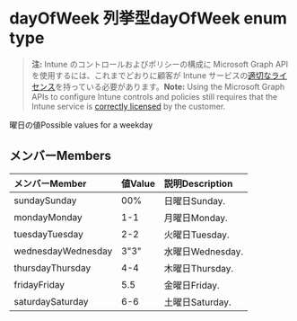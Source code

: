 # <a name="dayofweek-enum-type"></a><span data-ttu-id="792a3-101">dayOfWeek 列挙型</span><span class="sxs-lookup"><span data-stu-id="792a3-101">dayOfWeek enum type</span></span>

> <span data-ttu-id="792a3-102">**注:** Intune のコントロールおよびポリシーの構成に Microsoft Graph API を使用するには、これまでどおりに顧客が Intune サービスの[適切なライセンス](https://go.microsoft.com/fwlink/?linkid=839381)を持っている必要があります。</span><span class="sxs-lookup"><span data-stu-id="792a3-102">**Note:** Using the Microsoft Graph APIs to configure Intune controls and policies still requires that the Intune service is [correctly licensed](https://go.microsoft.com/fwlink/?linkid=839381) by the customer.</span></span>

<span data-ttu-id="792a3-103">曜日の値</span><span class="sxs-lookup"><span data-stu-id="792a3-103">Possible values for a weekday</span></span>
## <a name="members"></a><span data-ttu-id="792a3-104">メンバー</span><span class="sxs-lookup"><span data-stu-id="792a3-104">Members</span></span>
|<span data-ttu-id="792a3-105">メンバー</span><span class="sxs-lookup"><span data-stu-id="792a3-105">Member</span></span>|<span data-ttu-id="792a3-106">値</span><span class="sxs-lookup"><span data-stu-id="792a3-106">Value</span></span>|<span data-ttu-id="792a3-107">説明</span><span class="sxs-lookup"><span data-stu-id="792a3-107">Description</span></span>|
|:---|:---|:---|
|<span data-ttu-id="792a3-108">sunday</span><span class="sxs-lookup"><span data-stu-id="792a3-108">Sunday</span></span>|<span data-ttu-id="792a3-109">0</span><span class="sxs-lookup"><span data-stu-id="792a3-109">0%</span></span>|<span data-ttu-id="792a3-110">日曜日</span><span class="sxs-lookup"><span data-stu-id="792a3-110">Sunday.</span></span>|
|<span data-ttu-id="792a3-111">monday</span><span class="sxs-lookup"><span data-stu-id="792a3-111">Monday</span></span>|<span data-ttu-id="792a3-112">1</span><span class="sxs-lookup"><span data-stu-id="792a3-112">-1</span></span>|<span data-ttu-id="792a3-113">月曜日</span><span class="sxs-lookup"><span data-stu-id="792a3-113">Monday.</span></span>|
|<span data-ttu-id="792a3-114">tuesday</span><span class="sxs-lookup"><span data-stu-id="792a3-114">Tuesday</span></span>|<span data-ttu-id="792a3-115">2</span><span class="sxs-lookup"><span data-stu-id="792a3-115">-2</span></span>|<span data-ttu-id="792a3-116">火曜日</span><span class="sxs-lookup"><span data-stu-id="792a3-116">Tuesday.</span></span>|
|<span data-ttu-id="792a3-117">wednesday</span><span class="sxs-lookup"><span data-stu-id="792a3-117">Wednesday</span></span>|<span data-ttu-id="792a3-118">3</span><span class="sxs-lookup"><span data-stu-id="792a3-118">"3"</span></span>|<span data-ttu-id="792a3-119">水曜日</span><span class="sxs-lookup"><span data-stu-id="792a3-119">Wednesday.</span></span>|
|<span data-ttu-id="792a3-120">thursday</span><span class="sxs-lookup"><span data-stu-id="792a3-120">Thursday</span></span>|<span data-ttu-id="792a3-121">4</span><span class="sxs-lookup"><span data-stu-id="792a3-121">-4</span></span>|<span data-ttu-id="792a3-122">木曜日</span><span class="sxs-lookup"><span data-stu-id="792a3-122">Thursday.</span></span>|
|<span data-ttu-id="792a3-123">friday</span><span class="sxs-lookup"><span data-stu-id="792a3-123">Friday</span></span>|<span data-ttu-id="792a3-124">5</span><span class="sxs-lookup"><span data-stu-id="792a3-124">.5</span></span>|<span data-ttu-id="792a3-125">金曜日</span><span class="sxs-lookup"><span data-stu-id="792a3-125">Friday.</span></span>|
|<span data-ttu-id="792a3-126">saturday</span><span class="sxs-lookup"><span data-stu-id="792a3-126">Saturday</span></span>|<span data-ttu-id="792a3-127">6</span><span class="sxs-lookup"><span data-stu-id="792a3-127">-6</span></span>|<span data-ttu-id="792a3-128">土曜日</span><span class="sxs-lookup"><span data-stu-id="792a3-128">Saturday.</span></span>|








